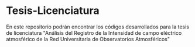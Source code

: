 # Tesis-Licenciatura
En este repositorio podrán encontrar los códigos desarrollados para la tesis de licenciatura "Análisis del Registro de la Intensidad de campo eléctrico atmosférico de la Red Universitaria de Observatorios Atmosféricos"
